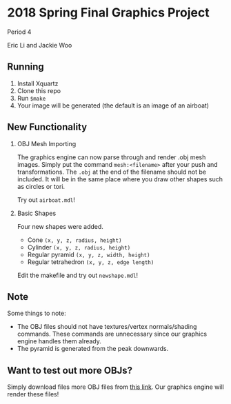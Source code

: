 # 2018 Spring Final Graphics Project  

Period 4

Eric Li and Jackie Woo

## Running 
1. Install Xquartz
2. Clone this repo
3. Run `$make`
4. Your image will be generated (the default is an image of an airboat)

##  New Functionality  

1. OBJ Mesh Importing

   The graphics engine can now parse through and render .obj mesh images. 
   Simply put the command `mesh:<filename>` after your push and transformations.
   The `.obj` at the end of the filename should not be included.
   It will be in the same place where you draw other shapes such as circles or tori.

   Try out `airboat.mdl`!

2. Basic Shapes

   Four new shapes were added.
 
   * Cone                   `(x, y, z, radius, height)`
   * Cylinder               `(x, y, z, radius, height)`
   * Regular pyramid        `(x, y, z, width, height)`
   * Regular tetrahedron    `(x, y, z, edge length)`

   Edit the makefile and try out `newshape.mdl`!

## Note
Some things to note:
* The OBJ files should not have textures/vertex normals/shading commands. These commands are unnecessary since our graphics engine handles them already.
* The pyramid is generated from the peak downwards.

## Want to test out more OBJs?
Simply download files more OBJ files from [this link](https://people.sc.fsu.edu/~jburkardt/data/obj/obj.html).
Our graphics engine will render these files!
